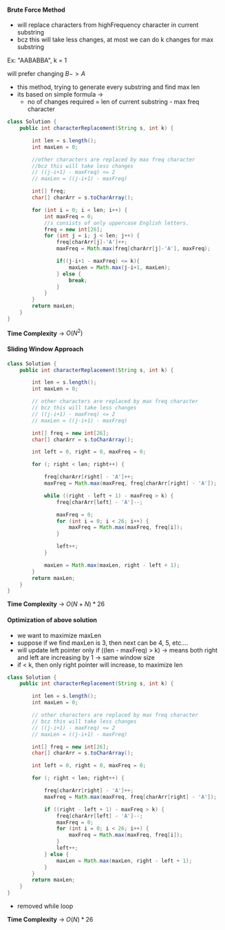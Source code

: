 
#### Brute Force Method

* will replace characters from highFrequency character in current substring 
* bcz this will take less changes, at most we can do k changes for max substring

Ex: "AABABBA", k = 1

will prefer changing $B -> A$

* this method, trying to generate every substring and find max len
* its based on simple formula ->
  - no of changes required = len of current substring - max freq character


```java
class Solution {
    public int characterReplacement(String s, int k) {

        int len = s.length();
        int maxLen = 0;

        //other characters are replaced by max freq character
        //bcz this will take less changes
        // ((j-i+1) - maxFreq) <= 2
        // maxLen = ((j-i+1) - maxFreq)

        int[] freq;
        char[] charArr = s.toCharArray();

        for (int i = 0; i < len; i++) {
            int maxFreq = 0;
            //s consists of only uppercase English letters.
            freq = new int[26];
            for (int j = i; j < len; j++) {
                freq[charArr[j]-'A']++;
                maxFreq = Math.max(freq[charArr[j]-'A'], maxFreq);

                if((j-i+1 - maxFreq) <= k){
                    maxLen = Math.max(j-i+1, maxLen);
                } else {
                    break;
                }
            }
        }
        return maxLen;
    }
}
```

**Time Complexity** -> $O(N^2)$

#### Sliding Window Approach

```java
class Solution {
    public int characterReplacement(String s, int k) {

        int len = s.length();
        int maxLen = 0;

        // other characters are replaced by max freq character
        // bcz this will take less changes
        // ((j-i+1) - maxFreq) <= 2
        // maxLen = ((j-i+1) - maxFreq)

        int[] freq = new int[26];
        char[] charArr = s.toCharArray();

        int left = 0, right = 0, maxFreq = 0;

        for (; right < len; right++) {

            freq[charArr[right] - 'A']++;
            maxFreq = Math.max(maxFreq, freq[charArr[right] - 'A']);

            while ((right - left + 1) - maxFreq > k) {
                freq[charArr[left] - 'A']--;

                maxFreq = 0;
                for (int i = 0; i < 26; i++) {
                    maxFreq = Math.max(maxFreq, freq[i]);
                }

                left++;
            }

            maxLen = Math.max(maxLen, right - left + 1);
        }
        return maxLen;
    }
}
```

**Time Complexity** -> $O(N+N)*26$

#### Optimization of above solution

* we want to maximize maxLen
* suppose if we find maxLen is 3, then next can be 4, 5, etc....
* will update left pointer only if ((len - maxFreq) > k) -> means both right and left are increasing by 1 -> same window size
* if < k, then only right pointer will increase, to maximize len

```java
class Solution {
    public int characterReplacement(String s, int k) {

        int len = s.length();
        int maxLen = 0;

        // other characters are replaced by max freq character
        // bcz this will take less changes
        // ((j-i+1) - maxFreq) <= 2
        // maxLen = ((j-i+1) - maxFreq)

        int[] freq = new int[26];
        char[] charArr = s.toCharArray();

        int left = 0, right = 0, maxFreq = 0;

        for (; right < len; right++) {

            freq[charArr[right] - 'A']++;
            maxFreq = Math.max(maxFreq, freq[charArr[right] - 'A']);

            if ((right - left + 1) - maxFreq > k) {
                freq[charArr[left] - 'A']--;
                maxFreq = 0;
                for (int i = 0; i < 26; i++) {
                    maxFreq = Math.max(maxFreq, freq[i]);
                }
                left++;
            } else {
                maxLen = Math.max(maxLen, right - left + 1);
            }
        }
        return maxLen;
    }
}
```

* removed while loop

**Time Complexity** -> $O(N)*26$